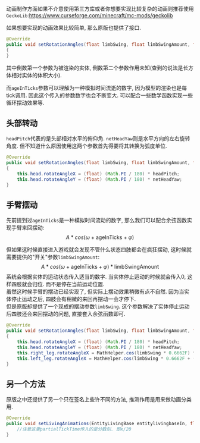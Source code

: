 动画制作方面如果不介意使用第三方库或者你想要实现比较复杂的动画则推荐使用`GeckoLib`:https://www.curseforge.com/minecraft/mc-mods/geckolib

如果想要实现的动画效果比较简单, 那么原版也提供了接口.
```java
@Override  
public void setRotationAngles(float limbSwing, float limbSwingAmount, float ageInTicks, float netHeadYaw, float headPitch, float scaleFactor, Entity entityIn)  
{  
}
```
其中倒数第一个参数为被渲染的实体, 倒数第二个参数作用未知(查到的说法是长方体相对实体的体积大小). 

而`ageInTicks`参数可以理解为一种模拟时间流逝的数字, 因为模型的渲染也是每tick调用. 因此这个传入的参数数字也会不断变大. 可以配合一些数学函数实现一些循环摆动效果等.

## 头部转动
`headPitch`代表的是头部相对水平的俯仰角. `netHeadYaw`则是水平方向的左右旋转角度. 但不知道什么原因使用这两个参数首先得要将其转换为弧度单位.
```java
@Override  
public void setRotationAngles(float limbSwing, float limbSwingAmount, float ageInTicks, float netHeadYaw, float headPitch, float scaleFactor, Entity entityIn)  
{  
    this.head.rotateAngleX = (float) (Math.PI / 180) * headPitch;  
    this.head.rotateAngleY = (float) (Math.PI / 180) * netHeadYaw;   
}
```

## 手臂摆动
先前提到过`ageInTicks`是一种模拟时间流动的数字, 那么我们可以配合余弦函数实现手臂来回摆动:
$$
A * cos(\omega + \text{ageInTicks} + \varphi)
$$

但如果这时候直接进入游戏就会发现不管什么状态四肢都会在疯狂摆动, 这时候就需要提供的"开关"参数`limbSwingAmount`:
$$
A * cos(\omega + \text{ageInTicks} + \varphi) * \text{limbSwingAmount}
$$
系统会根据实体的运动状态传入适当的数字. 当实体停止运动的时候就会传入0, 这样四肢就会归位. 而不是停在当前运动位置. \
虽然这时候手臂的摆动已经实现了, 但实际上摆动效果稍微有点不自然. 因为当实体停止运动之后, 四肢会有稍微的来回再摆动一会才停下. \
但是原版却提供了一个现成的摆动参数`limbSwing`. 这个参数解决了实体停止运动后四肢还会来回摆动的问题, 直接套入余弦函数即可.
```java
@Override  
public void setRotationAngles(float limbSwing, float limbSwingAmount, float ageInTicks, float netHeadYaw, float headPitch, float scaleFactor, Entity entityIn)  
{  
    this.head.rotateAngleX = (float) (Math.PI / 180) * headPitch;  
    this.head.rotateAngleY = (float) (Math.PI / 180) * netHeadYaw;  
    this.right_leg.rotateAngleX = MathHelper.cos(limbSwing * 0.6662F) * limbSwingAmount * 1.25F;  
    this.left_leg.rotateAngleX = MathHelper.cos(limbSwing * 0.6662F + (float) Math.PI) * limbSwingAmount * 1.25F;  
}
```

## 另一个方法
原版之中还提供了另一个只在签名上些许不同的方法, 推测作用是用来做动画分类用.
```java
@Override  
public void setLivingAnimations(EntityLivingBase entitylivingbaseIn, float limbSwing, float limbSwingAmount, float partialTickTime) {  
	//注意这里partialTickTime传入的是分数刻. 即x/20
}
```